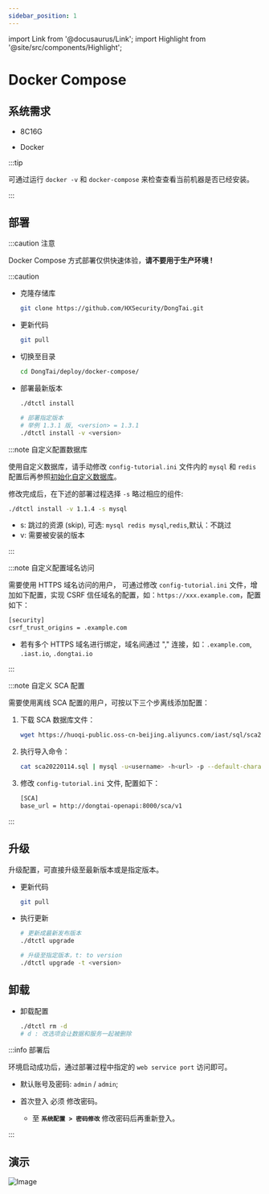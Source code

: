 ```yaml
---
sidebar_position: 1
---
```


import Link from '@docusaurus/Link';
import Highlight from '@site/src/components/Highlight';


# Docker Compose

## 系统需求

* 8C16G

* Docker

:::tip

可通过运行 `docker -v` 和 `docker-compose` 来检查查看当前机器是否已经安装。

:::


## 部署

:::caution 注意

Docker Compose 方式部署仅供快速体验，**请不要用于生产环境 !**

:::caution


* 克隆存储库

	```bash
	git clone https://github.com/HXSecurity/DongTai.git
	```

* 更新代码

	```bash
	git pull
	```

* 切换至目录

	```bash	
 	cd DongTai/deploy/docker-compose/
	```

* 部署最新版本
	
	```bash	
	./dtctl install
	```
	```bash
	# 部署指定版本
	# 举例 1.3.1 版, <version> = 1.3.1
	./dtctl install -v <version>
	```

:::note 自定义配置数据库


使用自定义数据库，请手动修改 `config-tutorial.ini` 文件内的 `mysql` 和 `redis` 配置后再参照[初始化自定义数据库](initial-sql-config)。

修改完成后，在下述的部署过程选择 `-s` 略过相应的组件:

```bash
./dtctl install -v 1.1.4 -s mysql
```
* s: 跳过的资源 (skip), 可选: `mysql redis mysql`,`redis`,默认：不跳过
* v: 需要被安装的版本

:::

:::note 自定义配置域名访问

需要使用 HTTPS 域名访问的用户， 可通过修改 `config-tutorial.ini` 文件，增加如下配置，实现 CSRF 信任域名的配置，如：`https://xxx.example.com`，配置如下：

```bash
[security]
csrf_trust_origins = .example.com
```

* 若有多个 HTTPS 域名进行绑定，域名间通过 "," 连接，如：`.example.com`, `.iast.io`, `.dongtai.io`

:::

:::note 自定义 SCA 配置

需要使用离线 SCA 配置的用户，可按以下三个步离线添加配置：

1. 下载 SCA 数据库文件：

	```bash
	wget https://huoqi-public.oss-cn-beijing.aliyuncs.com/iast/sql/sca20220114.sql
	```

2. 执行导入命令：

	```bash
	cat sca20220114.sql | mysql -u<username> -h<url> -p --default-character-set=utf8mb4 dongtai_webapi
	```	

3. 修改 `config-tutorial.ini` 文件, 配置如下：

	```bash
	[SCA]
	base_url = http://dongtai-openapi:8000/sca/v1
	```

:::

## 升级

升级配置，可直接升级至最新版本或是指定版本。

* 更新代码

	```bash
	git pull
	```
* 执行更新

	```bash
	# 更新成最新发布版本
	./dtctl upgrade
	```
	```bash
	# 升级至指定版本，t: to version
	./dtctl upgrade -t <version>
	```

## 卸载

* 卸载配置

	```bash
	./dtctl rm -d
	# d : 改选项会让数据和服务一起被删除
	```

:::info 部署后

环境启动成功后，通过部署过程中指定的 `web service port` 访问即可。

* 默认账号及密码: `admin` / `admin`;

* 首次登入 <Highlight color="#E3242B">必须</Highlight> 修改密码。

	* 至 **`系统配置 > 密码修改`** 修改密码后再重新登入。

:::

## 演示

![Image](/img/docs/getting-started/server/deploy.gif)